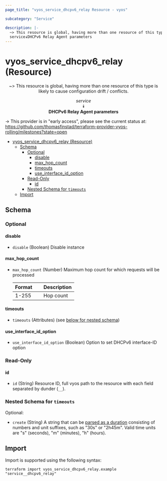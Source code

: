 ```yaml
---
page_title: "vyos_service_dhcpv6_relay Resource - vyos"

subcategory: "Service"

description: |-
  ~> This resource is global, having more than one resource of this type is likely to cause configuration drift / conflicts.
  service⯯DHCPv6 Relay Agent parameters
---
```


# vyos_service_dhcpv6_relay (Resource)
<center>

~> This resource is global, having more than one resource of this type is likely to cause configuration drift / conflicts.

*service*  
⯯  
**DHCPv6 Relay Agent parameters**


</center>

-> This provider is in "early access", please see the current status at: https://github.com/thomasfinstad/terraform-provider-vyos-rolling/milestones?state=open

<!--TOC-->

- [vyos_service_dhcpv6_relay (Resource)](#vyos_service_dhcpv6_relay-resource)
  - [Schema](#schema)
    - [Optional](#optional)
      - [disable](#disable)
      - [max_hop_count](#max_hop_count)
      - [timeouts](#timeouts)
      - [use_interface_id_option](#use_interface_id_option)
    - [Read-Only](#read-only)
      - [id](#id)
    - [Nested Schema for `timeouts`](#nested-schema-for-timeouts)
  - [Import](#import)

<!--TOC-->

<!-- schema generated by tfplugindocs -->
## Schema

### Optional

#### disable
- `disable` (Boolean) Disable instance
#### max_hop_count
- `max_hop_count` (Number) Maximum hop count for which requests will be processed

    |  Format  &emsp;|  Description  |
    |----------|---------------|
    |  1-255   &emsp;|  Hop count    |
#### timeouts
- `timeouts` (Attributes) (see [below for nested schema](#nestedatt--timeouts))
#### use_interface_id_option
- `use_interface_id_option` (Boolean) Option to set DHCPv6 interface-ID option

### Read-Only

#### id
- `id` (String) Resource ID, full vyos path to the resource with each field separated by dunder (`__`).

<a id="nestedatt--timeouts"></a>
### Nested Schema for `timeouts`

Optional:

- `create` (String) A string that can be [parsed as a duration](https://pkg.go.dev/time#ParseDuration) consisting of numbers and unit suffixes, such as &#34;30s&#34; or &#34;2h45m&#34;. Valid time units are &#34;s&#34; (seconds), &#34;m&#34; (minutes), &#34;h&#34; (hours).

## Import

Import is supported using the following syntax:

```shell
terraform import vyos_service_dhcpv6_relay.example "service__dhcpv6_relay"
```
